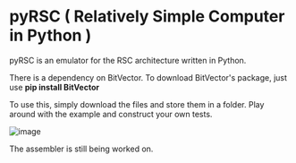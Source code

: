 # pyRSC ( Relatively Simple Computer in Python )

pyRSC is an emulator for the RSC architecture written in Python.

There is a dependency on BitVector.
To download BitVector's package, just use **pip install BitVector**

To use this, simply download the files and store them in a folder.
Play around with the example and construct your own tests.

![image](https://user-images.githubusercontent.com/74928681/197368433-a852a871-f8ea-4730-85e1-a57eb4402e87.png)



The assembler is still being worked on.
